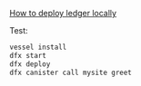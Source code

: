 [How to deploy ledger locally](https://github.com/dfinity/ic/tree/master/rs/rosetta-api/ledger_canister#deploying-locally)

Test:
```bash
vessel install
dfx start
dfx deploy
dfx canister call mysite greet
```